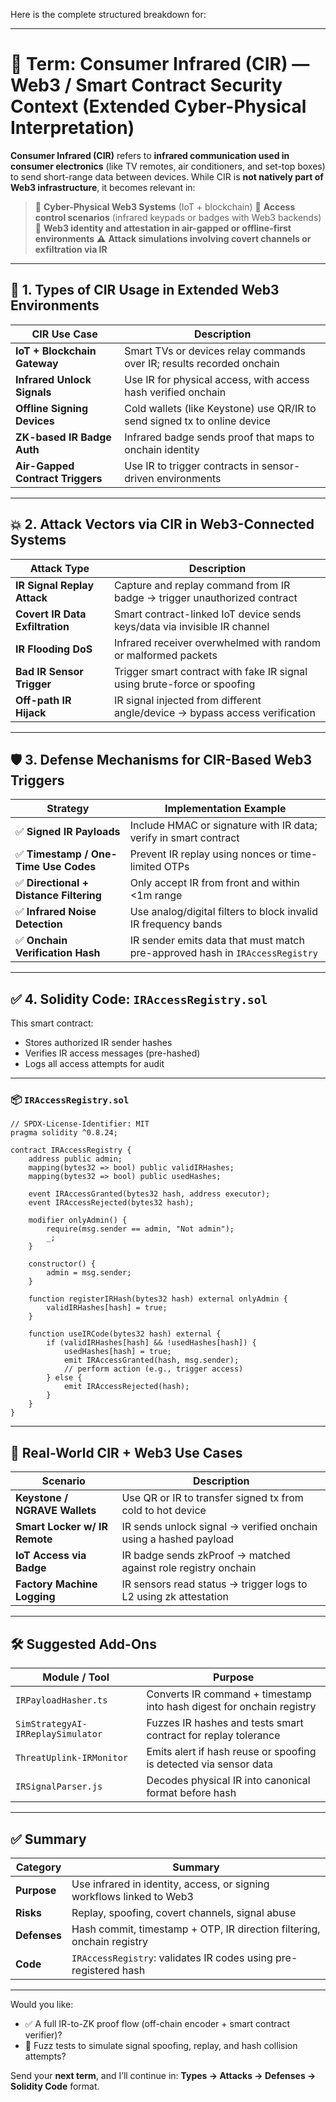 Here is the complete structured breakdown for:

---

# 📡 Term: **Consumer Infrared (CIR)** — Web3 / Smart Contract Security Context (Extended Cyber-Physical Interpretation)

**Consumer Infrared (CIR)** refers to **infrared communication used in consumer electronics** (like TV remotes, air conditioners, and set-top boxes) to send short-range data between devices. While CIR is **not natively part of Web3 infrastructure**, it becomes relevant in:

> 🔁 **Cyber-Physical Web3 Systems** (IoT + blockchain)
> 🔐 **Access control scenarios** (infrared keypads or badges with Web3 backends)
> 🧠 **Web3 identity and attestation in air-gapped or offline-first environments**
> ⚠️ **Attack simulations involving covert channels or exfiltration via IR**

---

## 📘 1. Types of CIR Usage in Extended Web3 Environments

| CIR Use Case                     | Description                                                               |
| -------------------------------- | ------------------------------------------------------------------------- |
| **IoT + Blockchain Gateway**     | Smart TVs or devices relay commands over IR; results recorded onchain     |
| **Infrared Unlock Signals**      | Use IR for physical access, with access hash verified onchain             |
| **Offline Signing Devices**      | Cold wallets (like Keystone) use QR/IR to send signed tx to online device |
| **ZK-based IR Badge Auth**       | Infrared badge sends proof that maps to onchain identity                  |
| **Air-Gapped Contract Triggers** | Use IR to trigger contracts in sensor-driven environments                 |

---

## 💥 2. Attack Vectors via CIR in Web3-Connected Systems

| Attack Type                     | Description                                                                 |
| ------------------------------- | --------------------------------------------------------------------------- |
| **IR Signal Replay Attack**     | Capture and replay command from IR badge → trigger unauthorized contract    |
| **Covert IR Data Exfiltration** | Smart contract-linked IoT device sends keys/data via invisible IR channel   |
| **IR Flooding DoS**             | Infrared receiver overwhelmed with random or malformed packets              |
| **Bad IR Sensor Trigger**       | Trigger smart contract with fake IR signal using brute-force or spoofing    |
| **Off-path IR Hijack**          | IR signal injected from different angle/device → bypass access verification |

---

## 🛡️ 3. Defense Mechanisms for CIR-Based Web3 Triggers

| Strategy                               | Implementation Example                                                       |
| -------------------------------------- | ---------------------------------------------------------------------------- |
| ✅ **Signed IR Payloads**               | Include HMAC or signature with IR data; verify in smart contract             |
| ✅ **Timestamp / One-Time Use Codes**   | Prevent IR replay using nonces or time-limited OTPs                          |
| ✅ **Directional + Distance Filtering** | Only accept IR from front and within <1m range                               |
| ✅ **Infrared Noise Detection**         | Use analog/digital filters to block invalid IR frequency bands               |
| ✅ **Onchain Verification Hash**        | IR sender emits data that must match pre-approved hash in `IRAccessRegistry` |

---

## ✅ 4. Solidity Code: `IRAccessRegistry.sol`

This smart contract:

* Stores authorized IR sender hashes
* Verifies IR access messages (pre-hashed)
* Logs all access attempts for audit

---

### 📦 `IRAccessRegistry.sol`

```solidity
// SPDX-License-Identifier: MIT
pragma solidity ^0.8.24;

contract IRAccessRegistry {
    address public admin;
    mapping(bytes32 => bool) public validIRHashes;
    mapping(bytes32 => bool) public usedHashes;

    event IRAccessGranted(bytes32 hash, address executor);
    event IRAccessRejected(bytes32 hash);

    modifier onlyAdmin() {
        require(msg.sender == admin, "Not admin");
        _;
    }

    constructor() {
        admin = msg.sender;
    }

    function registerIRHash(bytes32 hash) external onlyAdmin {
        validIRHashes[hash] = true;
    }

    function useIRCode(bytes32 hash) external {
        if (validIRHashes[hash] && !usedHashes[hash]) {
            usedHashes[hash] = true;
            emit IRAccessGranted(hash, msg.sender);
            // perform action (e.g., trigger access)
        } else {
            emit IRAccessRejected(hash);
        }
    }
}
```

---

## 🧠 Real-World CIR + Web3 Use Cases

| Scenario                      | Description                                                      |
| ----------------------------- | ---------------------------------------------------------------- |
| **Keystone / NGRAVE Wallets** | Use QR or IR to transfer signed tx from cold to hot device       |
| **Smart Locker w/ IR Remote** | IR sends unlock signal → verified onchain using a hashed payload |
| **IoT Access via Badge**      | IR badge sends zkProof → matched against role registry onchain   |
| **Factory Machine Logging**   | IR sensors read status → trigger logs to L2 using zk attestation |

---

## 🛠 Suggested Add-Ons

| Module / Tool                     | Purpose                                                               |
| --------------------------------- | --------------------------------------------------------------------- |
| `IRPayloadHasher.ts`              | Converts IR command + timestamp into hash digest for onchain registry |
| `SimStrategyAI-IRReplaySimulator` | Fuzzes IR hashes and tests smart contract for replay tolerance        |
| `ThreatUplink-IRMonitor`          | Emits alert if hash reuse or spoofing is detected via sensor data     |
| `IRSignalParser.js`               | Decodes physical IR into canonical format before hash                 |

---

## ✅ Summary

| Category     | Summary                                                                |
| ------------ | ---------------------------------------------------------------------- |
| **Purpose**  | Use infrared in identity, access, or signing workflows linked to Web3  |
| **Risks**    | Replay, spoofing, covert channels, signal abuse                        |
| **Defenses** | Hash commit, timestamp + OTP, IR direction filtering, onchain registry |
| **Code**     | `IRAccessRegistry`: validates IR codes using pre-registered hash       |

---

Would you like:

* ✅ A full IR-to-ZK proof flow (off-chain encoder + smart contract verifier)?
* 🧪 Fuzz tests to simulate signal spoofing, replay, and hash collision attempts?

Send your **next term**, and I’ll continue in:
**Types → Attacks → Defenses → Solidity Code** format.
